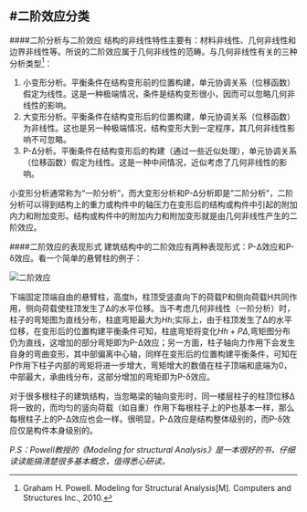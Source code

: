 #二阶效应分类
----------
####二阶分析与二阶效应
结构的非线性特性主要有：材料非线性、几何非线性和边界非线性等。所说的二阶效应属于几何非线性的范畴。与几何非线性有关的三种分析类型[^note]：

1. 小变形分析。平衡条件在结构变形前的位置构建，单元协调关系（位移函数）假定为线性。这是一种极端情况，条件是结构变形很小，因而可以忽略几何非线性的影响。
2. 大变形分析。平衡条件在结构变形后的位置构建，单元协调关系（位移函数）为非线性。这也是另一种极端情况，结构变形大到一定程序，其几何非线性影响不可忽略。
3. P-Δ分析。平衡条件在结构变形后的构建（通过一些近似处理），单元协调关系（位移函数）假定为线性。这是一种中间情况，近似考虑了几何非线性的影响。

小变形分析通常称为“一阶分析”，而大变形分析和P-Δ分析即是“二阶分析”，二阶分析可以得到结构上的重力或构件中的轴压力在变形后的结构或构件中引起的附加内力和附加变形。结构或构件中的附加内力和附加变形就是由几何非线性产生的二阶效应。

####二阶效应的表现形式
建筑结构中的二阶效应有两种表现形式：P-Δ效应和P-δ效应。看一个简单的悬臂柱的例子：

![二阶效应](http://www.lubanren.net/weblog/zb_users/upload/2014/5/Pdeta.png "二阶效应的表现形式")

下端固定顶端自由的悬臂柱，高度h，柱顶受竖直向下的荷载P和侧向荷载H共同作用，侧向荷载使柱顶发生了Δ的水平位移。当不考虑几何非线性（一阶分析）时，柱子的弯矩图为直线分布，柱底弯矩最大为$Hh$;实际上，由于柱顶发生了Δ的水平位移，在变形后的位置构建平衡条件可知，柱底弯矩将变化$Hh+PΔ$,弯矩图分布仍为直线，这增加的部分弯矩即为P-Δ效应；另一方面，柱子轴向力作用下会发生自身的弯曲变形，其中部偏离中心轴，同样在变形后的位置构建平衡条件，可知在P作用下柱子内部的弯矩将进一步增大，弯矩增大的数值在柱子顶端和底端为0，中部最大，承曲线分布，这部分增加的弯矩即为P-δ效应。

对于很多根柱子的建筑结构，当忽略梁的轴向变形时，同一楼层柱子的柱顶位移Δ将一致的，而均匀的竖向荷载（如自重）作用下每根柱子上的P也基本一样，那么每根柱子上的P-Δ效应也会一样。很明显，P-Δ效应是结构整体级别的，而P-δ效应仅是构件本身级别的。

*P.S：Powell教授的《Modeling for structural Analysis》是一本很好的书，仔细读读能搞清楚很多基本概念，值得悉心研读。*

[^note]:Graham H. Powell. Modeling for Structural Analysis[M]. Computers and Structures Inc., 2010.


